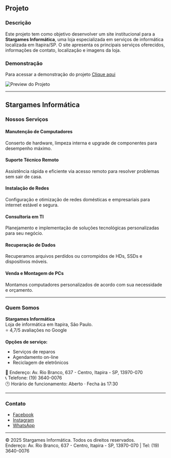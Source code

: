 ## Projeto

### Descrição
Este projeto tem como objetivo desenvolver um site institucional para a **Stargames Informática**, uma loja especializada em serviços de informática localizada em Itapira/SP. O site apresenta os principais serviços oferecidos, informações de contato, localização e imagens da loja.

### Demonstração
Para acessar a demonstração do projeto <a href="https://minifycss.netlify.app/" target="_blank">Clique aqui</a>

![Preview do Projeto](/src/assets/img/preview2.png)

---

## Stargames Informática

### Nossos Serviços

#### Manutenção de Computadores
Conserto de hardware, limpeza interna e upgrade de componentes para desempenho máximo.

#### Suporte Técnico Remoto
Assistência rápida e eficiente via acesso remoto para resolver problemas sem sair de casa.

#### Instalação de Redes
Configuração e otimização de redes domésticas e empresariais para internet estável e segura.

#### Consultoria em TI
Planejamento e implementação de soluções tecnológicas personalizadas para seu negócio.

#### Recuperação de Dados
Recuperamos arquivos perdidos ou corrompidos de HDs, SSDs e dispositivos móveis.

#### Venda e Montagem de PCs
Montamos computadores personalizados de acordo com sua necessidade e orçamento.

---

### Quem Somos
**Stargames Informática**  
Loja de informática em Itapira, São Paulo.  
⭐ 4,7/5 avaliações no Google

**Opções de serviço:**  
- Serviços de reparos  
- Agendamento on-line  
- Reciclagem de eletrônicos  

📍 Endereço: Av. Rio Branco, 637 - Centro, Itapira - SP, 13970-070  
📞 Telefone: (19) 3640-0076  
🕒 Horário de funcionamento: Aberto ⋅ Fecha às 17:30

---

### Contato

- [Facebook](https://www.facebook.com/stargamesinformatica/?locale=pt_BR)
- [Instagram](https://www.instagram.com/stargamesitapira/)
- [WhatsApp](https://api.whatsapp.com/send/?phone=19993262389&text&type=phone_number&app_absent=)

---

© 2025 Stargames Informática. Todos os direitos reservados.  
Endereço: Av. Rio Branco, 637 - Centro, Itapira - SP, 13970-070 | Tel: (19) 3640-0076
